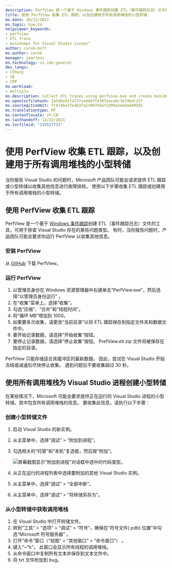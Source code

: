 ```yaml
---
description: PerfView 是一个基于 Windows 事件跟踪创建 ETL（事件跟踪日志）文件的工具，可用于排查 Visual Studio 存在的某些类型的问题。
title: 使用 PerfView 收集 ETL 跟踪，以及创建用于所有调用堆栈的小型转储
ms.date: 10/12/2021
ms.topic: how-to
helpviewer_keywords:
- perfview
- ETL Trace
- minidumps for Visual Studio issues"
author: corob-msft
ms.author: corob
manager: jmartens
ms.technology: vs-ide-general
dev_langs:
- CSharp
- VB
- CPP
ms.workload:
- multiple
ms.description: Collect ETL traces using perfview.exe and create minidumps to send to Microsoft, for troubleshooting issues with Visual Studio
ms.openlocfilehash: 2a5d6e01fa737ce44bff4307eacebc1b7dedc22f
ms.sourcegitcommit: fc874be3fe4637a23997b4ef2d99a2ee9a499581
ms.translationtype: MT
ms.contentlocale: zh-CN
ms.lasthandoff: 12/22/2021
ms.locfileid: "135517731"
---
```

# <a name="collect-an-etl-trace-with-perfview-and-create-minidumps-with-all-call-stacks"></a>使用 PerfView 收集 ETL 跟踪，以及创建用于所有调用堆栈的小型转储

当你报告 Visual Studio 的问题时，Microsoft 产品团队可能会请求提供 ETL 跟踪或小型转储以收集其他信息进行故障排除。 使用以下步骤收集 ETL 跟踪或创建用于所有调用堆栈的小型转储。

## <a name="collect-an-etl-trace-with-perfview"></a>使用 PerfView 收集 ETL 跟踪

PerfView 是一个基于 [Windows 事件跟踪](/windows/desktop/ETW/event-tracing-portal)创建 ETL（事件跟踪日志）文件的工具，可用于排查 Visual Studio 存在的某些问题类型。 有时，当你报告问题时，产品团队可能会要求你运行 PerfView 以收集其他信息。

### <a name="install-perfview"></a>安装 PerfView

从 [GitHub](https://github.com/Microsoft/perfview/blob/master/documentation/Downloading.md) 下载 PerfView。

### <a name="run-perfview"></a>运行 PerfView

1. 以管理员身份在 Windows 资源管理器中右键单击“PerfView.exe”，然后选择“以管理员身份运行” 。
1. 在“收集”菜单上，选择“收集”。
1. 勾选“压缩”、“合并”和“线程时间”。
1. 将“循环 MB”增加到 1000。
1. 如果要多次收集，请更改“当前目录”以将 ETL 跟踪保存到指定文件夹和数据文件中。
1. 要开始记录数据，请选择“开始收集”按钮。
1. 要停止记录数据，请选择“停止收集”按钮。 PrefView.etl.zip 文件将被保存在指定的目录。

PerfView 只能存储适合其缓冲区的最新数据。 因此，尝试在 Visual Studio 开始冻结或减速后尽快停止收集。 遇到问题后不要收集超过 30 秒。

## <a name="create-minidumps-for-a-visual-studio-process-with-all-call-stacks"></a>使用所有调用堆栈为 Visual Studio 进程创建小型转储

在某些情况下，Microsoft 可能会要求提供正在运行的 Visual Studio 进程的小型转储，其中包含所有调用堆栈的信息。 要收集此信息，请执行以下步骤：

### <a name="create-the-minidump-file"></a>创建小型转储文件

1. 启动 Visual Studio 的新实例。
1. 从主菜单中，选择“调试” > “附加到进程”。
1. 勾选相关的“托管”和“本机”复选框，然后按“附加”。

   ![屏幕截图显示“附加到进程”对话框中选中的代码类型。](../ide/media/attach-to-process.png)

1. 从正在运行的进程列表中选择要附加的其他 Visual Studio 实例。
1. 从主菜单中，选择“调试” > “全部中断”。
1. 从主菜单中，选择“调试” > “将转储另存为”。

### <a name="get-the-call-stacks-from-the-minidump"></a>从小型转储中获取调用堆栈

1. 在 Visual Studio 中打开转储文件。
1. 转到“工具” > “选项” > “调试” > “符号”，确保在“符号文件(.pdb) 位置”中勾选“Microsoft 符号服务器”     。
1. 打开“命令”窗口（“视图” > “其他窗口” > “命令窗口”）   。
1. 键入“~*k”。 此窗口会显示所有线程的调用堆栈。
1. 从命令窗口中复制所有文本并保存到文本文件中。
1. 将 txt 文件附加到 bug。
